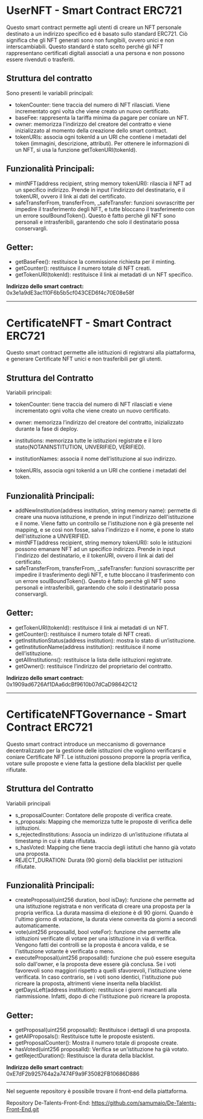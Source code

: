 # UserNFT - Smart Contract ERC721

Questo smart contract permette agli utenti di creare un NFT personale destinato a un indirizzo specifico ed è basato sullo standard ERC721. Ciò significa che gli NFT generati sono non fungibili, ovvero unici e non interscambiabili. Questo standard è stato scelto perché gli NFT rappresentano certificati digitali associati a una persona e non possono essere rivenduti o trasferiti.

## Struttura del contratto

Sono presenti le variabili principali:

- tokenCounter: tiene traccia del numero di NFT rilasciati. Viene incrementato ogni volta che viene creato un nuovo certificato.
- baseFee: rappresenta la tariffa minima da pagare per coniare un NFT.
- owner: memorizza l'indirizzo del creatore del contratto e viene inizializzato al momento della creazione dello smart contract.
- tokenURIs: associa ogni tokenId a un URI che contiene i metadati del token (immagini, descrizione, attributi). Per ottenere le informazioni di un NFT, si usa la funzione getTokenURI(tokenId).

## Funzionalità Principali:
- mintNFT(address recipient, string memory tokenURI): rilascia il NFT ad un specifico indirizzo. Prende in input l'indirizzo del destinatario, e il tokenURI, ovvero il link ai dati del certificato. 
- safeTransferFrom, transferFrom, _safeTransfer: funzioni sovrascritte per impedire il trasferimento degli NFT, e tutte bloccano il trasferimento con un errore soulBoundToken(). Questo è fatto perchè gli NFT sono personali e intrasferibili, garantendo che solo il destinatario possa conservargli.

## Getter:
- getBaseFee(): restituisce la commissione richiesta per il minting.
- getCounter(): restituisce il numero totale di NFT creati.
- getTokenURI(tokenId): restituisce il link ai metadati di un NFT specifico.

**Indirizzo dello smart contract:** 0x3e1a9dE3ac110F6b5b5cf043CED6f4c70E08e58f


---

# CertificateNFT - Smart Contract ERC721

Questo smart contract permette alle istituzioni di registrarsi alla piattaforma, e generare Certificate NFT unici e non trasferibili per gli utenti. 

## Struttura del Contratto

Variabili principali:

- tokenCounter: tiene traccia del numero di NFT rilasciati e viene incrementato ogni volta che viene creato un nuovo certificato.

- owner: memorizza l’indirizzo del creatore del contratto, inizializzato durante la fase di deploy.

- institutions: memorizza tutte le istituzioni registrate e il loro stato(NOTANINSTITUTION, UNVERIFIED, VERIFIED).

- institutionNames: associa il nome dell’istituzione al suo indirizzo.

- tokenURIs, associa ogni tokenId a un URI che contiene i metadati del token.

## Funzionalità Principali:
- addNewInstitution(address institution, string memory name): permette di creare una nuova istituzione, e prende in input l'indirizzo dell'istituzione e il nome. Viene fatto un controllo se l'istituzione non è già presente nel mapping, e se così non fosse, salva l'indirizzo e il nome, e pone lo stato dell'istituzione a UNVERIFIED.
- mintNFT(address recipient, string memory tokenURI): solo le istituzioni possono emanare NFT ad un specifico indirizzo. Prende in input l'indirizzo del destinatario, e il tokenURI, ovvero il link ai dati del certificato.
- safeTransferFrom, transferFrom, _safeTransfer: funzioni sovrascritte per impedire il trasferimento degli NFT, e tutte bloccano il trasferimento con un errore soulBoundToken(). Questo è fatto perchè gli NFT sono personali e intrasferibili, garantendo che solo il destinatario possa conservargli.

## Getter:
- getTokenURI(tokenId): restituisce il link ai metadati di un NFT.
- getCounter(): restituisce il numero totale di NFT creati.
- getInstitutionStatus(address institution): mostra lo stato di un’istituzione.
- getInstitutionName(address institution): restituisce il nome dell’istituzione.
- getAllInstitutions(): restituisce la lista delle istituzioni registrate.
- getOwner(): restituisce l’indirizzo del proprietario del contratto.

**Indirizzo dello smart contract:** 0x1909ad6726Af1DAa6dcBf9610b07dCaD98642C12

---
# CertificateNFTGovernance - Smart Contract ERC721
Questo smart contract introduce un meccanismo di governance decentralizzato per la gestione delle istituzioni che vogliono verificarsi e coniare Certificate NFT. Le istituzioni possono proporre la propria verifica, votare sulle proposte e viene fatta la gestione della blacklist per quelle rifiutate.
## Struttura del Contratto
Variabili principali
- s_proposalCounter: Contatore delle proposte di verifica create.
- s_proposals: Mapping che memorizza tutte le proposte di verifica delle istituzioni.
- s_rejectedInstitutions: Associa un indirizzo di un’istituzione rifiutata al timestamp in cui è stata rifiutata.
- s_hasVoted: Mapping che tiene traccia degli istituti che hanno già votato una proposta.
- REJECT_DURATION: Durata (90 giorni) della blacklist per istituzioni rifiutate.



## Funzionalità Principali:

- createProposal(uint256 duration, bool isDay): funzione che permette ad una istituzione registrata e non verificata di creare una proposta per la propria verifica. La durata massima di elezione è di 90 giorni. Quando è l'ultimo giorno di votazione, la durata viene converita da giorni a secondi automaticamente.
- vote(uint256 proposalId, bool voteFor): funzione che permette alle istituzioni verificate di votare per una istituzione in via di verifica. Vengono fatti dei controlli se la proposta è ancora valida, e se l'istituzione votante è verificata o meno.
- executeProposal(uint256 proposalId): funzione che può essere eseguita solo dall'owner, e la proposta deve essere già conclusa. Se i voti favorevoli sono maggiori rispetto a quelli sfavorevoli, l'istituzione viene verificata. In caso contrario, se i voti sono identici, l'istituzione può ricreare la proposta, altrimenti viene inserita nella blacklist. 
- getDaysLeft(address institution): restituisce i giorni mancanti alla riammissione. Infatti, dopo di che l'istituzione può ricreare la proposta. 

## Getter:
- getProposal(uint256 proposalId): Restituisce i dettagli di una proposta.
- getAllProposals(): Restituisce tutte le proposte esistenti.
- getProposalCounter(): Mostra il numero totale di proposte create.
- hasVoted(uint256 proposalId): Verifica se un'istituzione ha già votato.
- getRejectDuration(): Restituisce la durata della blacklist.

  
**Indirizzo dello smart contract:**  0xE7dF2b925764a2a7474F9a9F35082FB10686D886

---
Nel seguente repository è possibile trovare il front-end della piattaforma.

Repository De-Talents-Front-End: https://github.com/samumaio/De-Talents-Front-End.git
